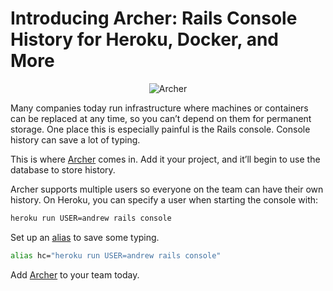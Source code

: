 # Introducing Archer: Rails Console History for Heroku, Docker, and More

<p style="text-align: center;"><img src="/images/archer.png" alt="Archer" /></p>

Many companies today run infrastructure where machines or containers can be replaced at any time, so you can’t depend on them for permanent storage. One place this is especially painful is the Rails console. Console history can save a lot of typing.

This is where [Archer](https://github.com/ankane/archer) comes in. Add it your project, and it’ll begin to use the database to store history.

Archer supports multiple users so everyone on the team can have their own history. On Heroku, you can specify a user when starting the console with:

```sh
heroku run USER=andrew rails console
```

Set up an [alias](https://shapeshed.com/unix-alias/) to save some typing.

```sh
alias hc="heroku run USER=andrew rails console"
```

Add [Archer](https://github.com/ankane/archer) to your team today.
